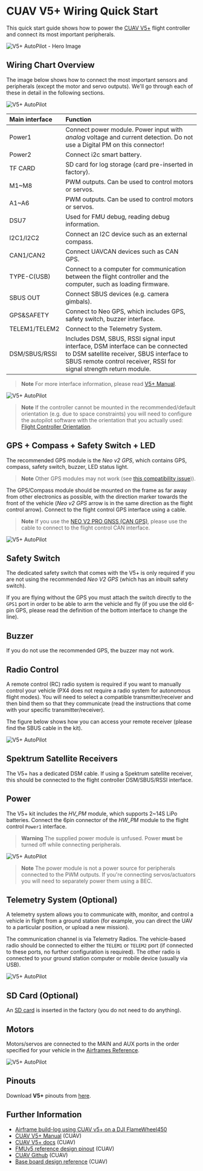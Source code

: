 # CUAV V5+ Wiring Quick Start

This quick start guide shows how to power the [CUAV V5+](../flight_controller/cuav_v5_plus.md) flight controller and connect its most important peripherals.
 
![V5+ AutoPilot - Hero Image](../../assets/flight_controller/cuav_v5_plus/v5+_01.png)


## Wiring Chart Overview

The image below shows how to connect the most important sensors and peripherals (except the motor and servo outputs).
We'll go through each of these in detail in the following sections.

![V5+ AutoPilot](../../assets/flight_controller/cuav_v5_plus/connection/v5+_quickstart_01.png)


Main interface | Function
:--- | :---
Power1 | Connect power module. Power input with *analog* voltage and current detection. Do not use a Digital PM on this connector!
Power2 | Connect i2c smart battery.
TF CARD | SD card for log storage (card pre-inserted in factory).
M1~M8 | PWM outputs. Can be used to control motors or servos.
A1~A6 | PWM outputs. Can be used to control motors or servos.
DSU7 | Used for FMU debug, reading debug information.
I2C1/I2C2 | Connect an I2C device such as an external compass.
CAN1/CAN2| Connect UAVCAN devices such as CAN GPS.
TYPE-C\(USB\)| Connect to a computer for communication between the flight controller and the computer, such as loading firmware.
SBUS OUT| Connect SBUS devices (e.g. camera gimbals).
GPS&SAFETY | Connect to Neo GPS, which includes GPS, safety switch, buzzer interface.
TELEM1/TELEM2 | Connect to the Telemetry System.
DSM/SBUS/RSSI | Includes DSM, SBUS, RSSI signal input interface, DSM interface can be connected to DSM satellite receiver, SBUS interface to SBUS remote control receiver, RSSI for signal strength return module.

> **Note** For more interface information, please read [V5+ Manual](http://manual.cuav.net/V5-Plus.pdf).

![V5+ AutoPilot](../../assets/flight_controller/cuav_v5_plus/connection/v5+_quickstart_02.png)

> **Note** If the controller cannot be mounted in the recommended/default orientation (e.g. due to space constraints) you will need to configure the autopilot software with the orientation that you actually used: [Flight Controller Orientation](../advanced_features/rtk-gps.md).

## GPS + Compass + Safety Switch + LED 

The recommended GPS module is the *Neo v2 GPS*, which contains GPS, compass, safety switch, buzzer, LED status light.

> **Note** Other GPS modules may not work (see [this compatibility issue](../flight_controller/cuav_v5_nano.md#compatibility_gps)\)).

The GPS/Compass module should be mounted on the frame as far away from other electronics as possible, with the direction marker towards the front of the vehicle (*Neo v2 GPS* arrow is in the same direction as the flight control arrow).
Connect to the flight control GPS interface using a cable.

> **Note** If you use the [NEO V2 PRO GNSS (CAN GPS)](http://doc.cuav.net/gps/neo-v2-pro/en/#enable), please use the cable to connect to the flight control CAN interface.

![V5+ AutoPilot](../../assets/flight_controller/cuav_v5_plus/connection/v5+_quickstart_03.png)

## Safety Switch 

The dedicated safety switch that comes with the V5+ is only required if you are not using the recommended *Neo V2 GPS* (which has an inbuilt safety switch).

If you are flying without the GPS you must attach the switch directly to the `GPS1` port in order to be able to arm the vehicle and fly (if you use the old 6-pin GPS, please read the definition of the bottom interface to change the line).

## Buzzer

If you do not use the recommended GPS, the buzzer may not work.

## Radio Control

A remote control (RC) radio system is required if you want to manually control your vehicle (PX4 does not require a radio system for autonomous flight modes).
You will need to select a compatible transmitter/receiver and then bind them so that they communicate (read the instructions that come with your specific transmitter/receiver).

The figure below shows how you can access your remote receiver (please find the SBUS cable in the kit).

![V5+ AutoPilot](../../assets/flight_controller/cuav_v5_plus/connection/v5+_quickstart_04.png)

## Spektrum Satellite Receivers

The V5+ has a dedicated DSM cable.
If using a Spektrum satellite receiver, this should be connected to the flight controller DSM/SBUS/RSSI interface.

## Power

The V5+ kit includes the *HV\_PM* module, which supports 2~14S LiPo batteries.
Connect the 6pin connector of the *HW\_PM* module to the flight control `Power1` interface.

> **Warning** The supplied power module is unfused.
  Power **must** be turned off while connecting peripherals.

![V5+ AutoPilot](../../assets/flight_controller/cuav_v5_plus/connection/v5+_quickstart_01.png)

> **Note** The power module is not a power source for peripherals connected to the PWM outputs.
  If you're connecting servos/actuators you will need to separately power them using a BEC.

## Telemetry System (Optional) 

A telemetry system allows you to communicate with, monitor, and control a vehicle in flight from a ground station (for example, you can direct the UAV to a particular position, or upload a new mission).

The communication channel is via Telemetry Radios.
The vehicle-based radio should be connected to either the `TELEM1` or `TELEM2` port (if connected to these ports, no further configuration is required).
The other radio is connected to your ground station computer or mobile device (usually via USB).

![V5+ AutoPilot](../../assets/flight_controller/cuav_v5_plus/connection/v5+_quickstart_06.png)

<span id="sd_card"></span>
## SD Card (Optional)

An [SD card](../getting_started/px4_basic_concepts.md#sd_cards) is inserted in the factory (you do not need to do anything).

## Motors

Motors/servos are connected to the MAIN and AUX ports in the order specified for your vehicle in the [Airframes Reference](../airframes/airframe_reference.md).

![V5+ AutoPilot](../../assets/flight_controller/cuav_v5_plus/connection/v5+_quickstart_07.png)


<span id="pinouts"></span>
## Pinouts

Download **V5+** pinouts from [here](http://manual.cuav.net/V5-Plus.pdf).


## Further Information

- [Airframe build-log using CUAV v5+ on a DJI FlameWheel450](../frames_multicopter/dji_f450_cuav_5plus.md)
- [CUAV V5+ Manual](http://manual.cuav.net/V5-Plus.pdf)  (CUAV)
- [CUAV V5+ docs](http://doc.cuav.net/flight-controller/v5-autopilot/en/v5+.html) (CUAV)
- [FMUv5 reference design pinout](https://docs.google.com/spreadsheets/d/1-n0__BYDedQrc_2NHqBenG1DNepAgnHpSGglke-QQwY/edit#gid=912976165)  (CUAV)
- [CUAV Github](https://github.com/cuav)  (CUAV)
- [Base board design reference](https://github.com/cuav/hardware/tree/master/V5_Autopilot/V5%2B/V5%2BBASE) (CUAV)
